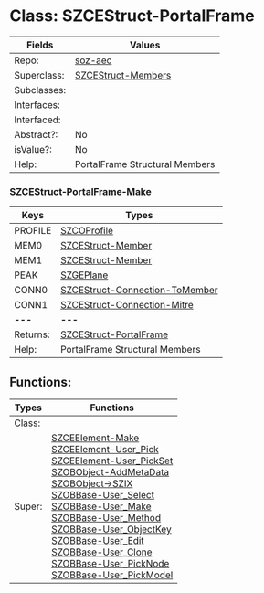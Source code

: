 
# Class:	SZCEStruct-PortalFrame

| Fields | Values |
| --------- | --------- |
| Repo: | [soz-aec](/repos/soz-aec.html) |
| Superclass: | [SZCEStruct-Members](SZCEStruct-Members.html) |
| Subclasses: |  |
| Interfaces: |  |
| Interfaced: |  |
| Abstract?: | No |
| isValue?: | No |
| Help: | PortalFrame Structural Members |

### SZCEStruct-PortalFrame-Make

| Keys | Types |
| --------- | --------- |
| PROFILE | [SZCOProfile](SZCOProfile.html) |
| MEM0 | [SZCEStruct-Member](SZCEStruct-Member.html) |
| MEM1 | [SZCEStruct-Member](SZCEStruct-Member.html) |
| PEAK | [SZGEPlane](SZGEPlane.html) |
| CONN0 | [SZCEStruct-Connection-ToMember](SZCEStruct-Connection-ToMember.html) |
| CONN1 | [SZCEStruct-Connection-Mitre](SZCEStruct-Connection-Mitre.html) |
| **---** | **---** |
| Returns: | [SZCEStruct-PortalFrame](SZCEStruct-PortalFrame.html) |
| Help: | PortalFrame Structural Members |


## Functions:

| Types | Functions |
| --------- | --------- |
| Class: |  |
| Super: | [SZCEElement-Make](SZCEElement.html) <br> [SZCEElement-User_Pick](SZCEElement.html) <br> [SZCEElement-User_PickSet](SZCEElement.html) <br> [SZOBObject-AddMetaData](SZOBObject.html) <br> [SZOBObject->SZIX](SZOBObject.html) <br> [SZOBBase-User_Select](SZOBBase.html) <br> [SZOBBase-User_Make](SZOBBase.html) <br> [SZOBBase-User_Method](SZOBBase.html) <br> [SZOBBase-User_ObjectKey](SZOBBase.html) <br> [SZOBBase-User_Edit](SZOBBase.html) <br> [SZOBBase-User_Clone](SZOBBase.html) <br> [SZOBBase-User_PickNode](SZOBBase.html) <br> [SZOBBase-User_PickModel](SZOBBase.html) |


